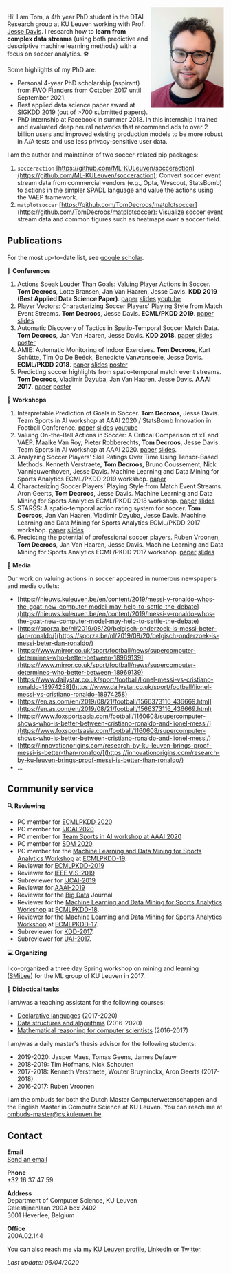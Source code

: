 <img align="right" width="170" src="https://github.com/TomDecroos/TomDecroos.github.io/raw/master/headshot_tom_small.jpg">

Hi! I am Tom, a 4th year PhD student in the DTAI Research group at KU Leuven working with Prof. [Jesse Davis](https://people.cs.kuleuven.be/~jesse.davis/). I research how to **learn from complex data streams** (using both predictive and descriptive machine learning methods) with a focus on soccer analytics. :soccer:

Some highlights of my PhD are:
- Personal 4-year PhD scholarship (aspirant) from FWO Flanders from October 2017 until September 2021.
- Best applied data science paper award at SIGKDD 2019 (out of >700 submitted papers).
- PhD internship at Facebook in summer 2018. In this internship I trained and evaluated deep neural networks that recommend ads to over 2 billion users and improved existing production models to be more robust in A/A tests and use less privacy-sensitive user data.

I am the author and maintainer of two soccer-related pip packages:
1. `socceraction` [https://github.com/ML-KULeuven/socceraction](https://github.com/ML-KULeuven/socceraction): Convert soccer event stream data from commercial vendors (e.g., Opta, Wyscout, StatsBomb) to actions in the simpler SPADL language and value the actions using the VAEP framework.
2. `matplotsoccer` [https://github.com/TomDecroos/matplotsoccer](https://github.com/TomDecroos/matplotsoccer): Visualize soccer event stream data and common figures such as heatmaps over a soccer field.

## Publications

For the most up-to-date list, see [google scholar](https://scholar.google.be/citations?user=qjT9xpQAAAAJ&hl=en).

**:blue_book: Conferences**
1. Actions Speak Louder Than Goals: Valuing Player Actions in Soccer. **Tom Decroos**, Lotte Bransen, Jan Van Haaren, Jesse Davis. **KDD 2019 (Best Applied Data Science  Paper)**. [paper](reports/kdd19_tomd.pdf) [slides](reports/kdd2019_tomd_slides.pdf)  [youtube](https://www.youtube.com/watch?v=S_WJwqfVNis])
2. Player Vectors: Characterizing Soccer Players' Playing Style from Match Event Streams. **Tom Decroos**, Jesse Davis. **ECML/PKDD 2019**. [paper](reports/ecml19_tomd.pdf) [slides](reports/playing-style-wide-v2.pdf) 
3. Automatic Discovery of Tactics in Spatio-Temporal Soccer Match Data.
**Tom Decroos**, Jan Van Haaren, Jesse Davis. **KDD 2018**. [paper](https://lirias.kuleuven.be/retrieve/510838) [slides](reports/tactics-wide-v2.pdf) [poster](reports/tactics-poster.pdf)
4. AMIE: Automatic Monitoring of Indoor Exercises. **Tom Decroos**, Kurt Schütte, Tim Op De Beéck, Benedicte Vanwanseele, Jesse Davis. **ECML/PKDD 2018**. [paper](https://lirias.kuleuven.be/retrieve/514399) [slides](reports/amie-v3.pptx) [poster](reports/amie-poster.pdf)
5. Predicting soccer highlights from spatio-temporal match event streams. **Tom Decroos**, Vladimir Dzyuba, Jan Van Haaren, Jesse Davis. **AAAI 2017**. [paper](https://lirias.kuleuven.be/retrieve/415729) [poster](reports/AAAI17poster.pdf)

**:orange_book: Workshops**
1. Interpretable Prediction of Goals in Soccer. **Tom Decroos**, Jesse Davis. Team Sports in AI workshop at AAAI 2020 / StatsBomb Innovation in Football Conference. [paper](reports/interpret_vaep.pdf) [slides](reports/tom-decroos-interpretable-model.pdf) [youtube](https://www.youtube.com/watch?v=i7Ra4Qv4_m4)
2. Valuing On-the-Ball Actions in Soccer: A Critical Comparison of xT and VAEP. Maaike Van Roy, Pieter Robberechts, **Tom Decroos**, Jesse Davis. Team Sports in AI workshop at AAAI 2020. [paper](reports/xt_vs_vaep) [slides](xt_vs_vaep_slides).
3. Analyzing Soccer Players’ Skill Ratings Over Time Using Tensor-Based Methods. Kenneth Verstraete, **Tom Decroos**, Bruno Coussement, Nick Vannieuwenhoven, Jesse Davis. Machine Learning and Data Mining for Sports Analytics ECML/PKDD 2019 workshop. [paper](reports/mlsa19-verstraete.pdf) 
4. Characterizing Soccer Players' Playing Style from Match Event Streams. Aron Geerts, **Tom Decroos**, Jesse Davis. Machine Learning and Data Mining for Sports Analytics ECML/PKDD 2018 workshop. [paper](https://lirias.kuleuven.be/retrieve/517045) [slides](reports/player-vectors-v2.pptx)
5. STARSS: A spatio-temporal action rating system for soccer. **Tom Decroos**, Jan Van Haaren, Vladimir Dzyuba, Jesse Davis. Machine Learning and Data Mining for Sports Analytics ECML/PKDD 2017 workshop. [paper](https://lirias.kuleuven.be/retrieve/465691) [slides](reports/STARSS.pdf)
6. Predicting the potential of professional soccer players. Ruben Vroonen, **Tom Decroos**, Jan Van Haaren, Jesse Davis. Machine Learning and Data Mining for Sports Analytics ECML/PKDD 2017 workshop. [paper](https://lirias.kuleuven.be/retrieve/465703) [slides](reports/APROPOS.pdf)

**:newspaper: Media**

Our work on valuing actions in soccer appeared in numerous newspapers and media outlets:
- [https://nieuws.kuleuven.be/en/content/2019/messi-v-ronaldo-whos-the-goat-new-computer-model-may-help-to-settle-the-debate](https://nieuws.kuleuven.be/en/content/2019/messi-v-ronaldo-whos-the-goat-new-computer-model-may-help-to-settle-the-debate)
- [https://sporza.be/nl/2019/08/20/belgisch-onderzoek-is-messi-beter-dan-ronaldo/](https://sporza.be/nl/2019/08/20/belgisch-onderzoek-is-messi-beter-dan-ronaldo/)
- [https://www.mirror.co.uk/sport/football/news/supercomputer-determines-who-better-between-18969139](https://www.mirror.co.uk/sport/football/news/supercomputer-determines-who-better-between-18969139)
- [https://www.dailystar.co.uk/sport/football/lionel-messi-vs-cristiano-ronaldo-18974258](https://www.dailystar.co.uk/sport/football/lionel-messi-vs-cristiano-ronaldo-18974258)
- [https://en.as.com/en/2019/08/21/football/1566373116_436669.html](https://en.as.com/en/2019/08/21/football/1566373116_436669.html)
- [https://www.foxsportsasia.com/football/1160608/supercomputer-shows-who-is-better-between-cristiano-ronaldo-and-lionel-messi/](https://www.foxsportsasia.com/football/1160608/supercomputer-shows-who-is-better-between-cristiano-ronaldo-and-lionel-messi/)
- [https://innovationorigins.com/research-by-ku-leuven-brings-proof-messi-is-better-than-ronaldo/](https://innovationorigins.com/research-by-ku-leuven-brings-proof-messi-is-better-than-ronaldo/)
- ...

## Community service

**:mag: Reviewing**
- PC member for [ECMLPKDD 2020](https://ecmlpkdd2020.net/)
- PC member for [IJCAI 2020](https://ijcai20.org/)
- PC member for [Team Sports in AI workshop at AAAI 2020](https://ai-teamsports.weebly.com/)
- PC member for [SDM 2020](https://www.siam.org/conferences/cm/conference/sdm20)
- PC member for the [Machine Learning and Data Mining for Sports Analytics Workshop](https://dtai.cs.kuleuven.be/events/MLSA19) at [ECMLPKDD-19](http://ecmlpkdd2019.org/).
- Reviewer for [ECMLPKDD-2019](http://www.ecmlpkdd2019.org/) 
- Reviewer for [IEEE VIS-2019](http://ieeevis.org/year/2019/welcome)
- Subreviewer for [IJCAI-2019](https://ijcai19.org/)
- Reviewer for [AAAI-2019](https://aaai.org/Conferences/AAAI-19/)
- Reviewer for the [Big Data](https://home.liebertpub.com/publications/big-data/611/overview) Journal
- Reviewer for the [Machine Learning and Data Mining for Sports Analytics Workshop](https://dtai.cs.kuleuven.be/events/MLSA18) at [ECMLPKDD-18](http://ecmlpkdd2018.org/).
- Reviewer for the [Machine Learning and Data Mining for Sports Analytics Workshop](https://dtai.cs.kuleuven.be/events/MLSA17) at [ECMLPKDD-17](http://ecmlpkdd2019.org/).
- Subreviewer for [KDD-2017](http://www.kdd.org/kdd2017/).
- Subreviewer for [UAI-2017](http://auai.org/uai2017/index.php).

**:computer: Organizing**

I co-organized a three day Spring workshop on mining and learning ([SMiLee](https://dtai.cs.kuleuven.be/smilee/)) for the ML group of KU Leuven in 2017.

**:school: Didactical tasks**

I am/was a teaching assistant for the following courses:
- [Declarative languages](https://onderwijsaanbod.kuleuven.be/2019/syllabi/e/H0N03AE.htm#activetab=doelstellingen_idp12290864) (2017-2020)
- [Data structures and algorithms](https://onderwijsaanbod.kuleuven.be/2019/syllabi/n/G0P81AN.htm#activetab=doelstellingen_idp745648) (2016-2020)
- [Mathematical reasoning for computer scientists](https://onderwijsaanbod.kuleuven.be/syllabi/n/G0U41AN.htm#activetab=doelstellingen_idm11217472) (2016-2017)
    
I am/was a daily master's thesis advisor for the following students:
- 2019-2020: Jasper Maes, Tomas Geens, James Defauw 
- 2018-2019: Tim Hofmans, Nick Schouten
- 2017-2018: Kenneth Verstraete, Wouter Bruyninckx, Aron Geerts (2017-2018)
- 2016-2017: Ruben Vroonen

I am the ombuds for both the Dutch Master Computerwetenschappen and the English Master in Computer Science at KU Leuven. You can reach me at ombuds-master@cs.kuleuven.be.

## Contact
**Email**  
[Send an email](https://people.cs.kuleuven.be/cgi-bin/e-post.pl?epost=Tom.Decroos)  

**Phone**  
+32 16 37 47 59  

**Address**  
Department of Computer Science, KU Leuven  
Celestijnenlaan 200A box 2402  
3001 Heverlee, Belgium  

**Office**  
200A.02.144

You can also reach me via my [KU Leuven profile](https://www.kuleuven.be/wieiswie/en/person/00085417), [LinkedIn](https://www.linkedin.com/in/tom-decroos-97488980/) or [Twitter](https://twitter.com/TomDecroos).

_Last update: 06/04/2020_
